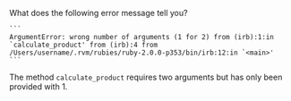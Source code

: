 What does the following error message tell you?

	```
	ArgumentError: wrong number of arguments (1 for 2) from (irb):1:in `calculate_product' from (irb):4 from /Users/username/.rvm/rubies/ruby-2.0.0-p353/bin/irb:12:in `<main>'
	```
The method `calculate_product` requires two arguments but has only been provided with 1.
